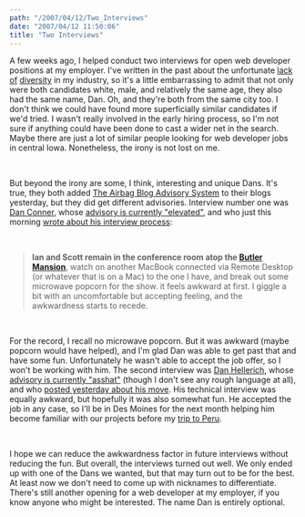 ```yaml
---
path: "/2007/04/12/Two_Interviews" 
date: "2007/04/12 11:50:06" 
title: "Two Interviews" 
---
```

<p>A few weeks ago, I helped conduct two interviews for open web developer positions at my employer. I've written in the past about the unfortunate <a href="http://typewriting.org/2005/04/11/Apple:_Think_Same/#content">lack</a> <a href="http://typewriting.org/2007/03/09/Six_Degrees_of_Geek/#content">of</a> <a href="http://typewriting.org/2005/05/12/Diversity%3A_Even_Better_than_Beards/#content">diversity</a> in my industry, so it's a little embarrassing to admit that not only were both candidates white, male, and relatively the same age, they also had the same name, Dan. Oh, and they're both from the same city too. I don't think we could have found more superficially similar candidates if we'd tried. I wasn't really involved in the early hiring process, so I'm not sure if anything could have been done to cast a wider net in the search. Maybe there are just a lot of similar people looking for web developer jobs in central Iowa. Nonetheless, the irony is not lost on me.</p><br><p>But beyond the irony are some, I think, interesting and unique Dans. It's true, they both added <a href="http://blogadvisorysystem.com/">The Airbag Blog Advisory System</a> to their blogs yesterday, but they did get different advisories. Interview number one was <a href="http://danmarvelo.us/">Dan Conner</a>, whose <a href="http://danmarvelo.us/older/2007/4/11/im-sure-the-unicorns-will/">advisory is currently "elevated"</a>, and who just this morning <a href="http://danmarvelo.us/older/2007/4/12/link-href-right-here-media-interview-rel-mine/">wrote about his interview process</a>:</p><br><blockquote><p><strong>Ian and Scott remain in the conference room atop the <a href="http://www.flickr.com/photos/pil/167987208/">Butler Mansion</a></strong>, watch on another MacBook connected via Remote Desktop (or whatever that is on a Mac) to the one I have, and break out some microwave popcorn for the show. it feels awkward at first. I giggle a bit with an uncomfortable but accepting feeling, and the awkwardness starts to recede.</p></blockquote><br><p>For the record, I recall no microwave popcorn. But it was awkward (maybe popcorn would have helped), and I'm glad Dan was able to get past that and have some fun. Unfortunately he wasn't able to accept the job offer, so I won't be working with him. The second interview was <a href="http://www.hellerich.net/">Dan Hellerich</a>, whose <a href="http://www.hellerich.net/posts/55">advisory is currently "asshat"</a> (though I don't see any rough language at all), and who <a href="http://www.hellerich.net/posts/54">posted yesterday about his move</a>. His technical interview was equally awkward, but hopefully it was also somewhat fun. He accepted the job in any case, so I'll be in Des Moines for the next month helping him become familiar with our projects before my <a href="http://typewriting.org/2007/03/24/The_Highway_to_Machu_Picchu/#content">trip to Peru</a>.</p><br><p>I hope we can reduce the awkwardness factor in future interviews without reducing the fun. But overall, the interviews turned out well. We only ended up with one of the Dans we wanted, but that may turn out to be for the best. At least now we don't need to come up with nicknames to differentiate. There's still another opening for a web developer at my employer, if you know anyone who might be interested. The name Dan is entirely optional.</p>
